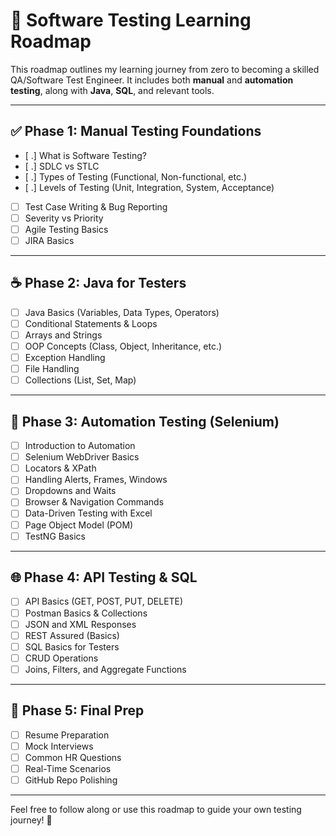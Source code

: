 # 🧭 Software Testing Learning Roadmap

This roadmap outlines my learning journey from zero to becoming a skilled QA/Software Test Engineer. It includes both **manual** and **automation testing**, along with **Java**, **SQL**, and relevant tools.

---

## ✅ Phase 1: Manual Testing Foundations

- [ .] What is Software Testing?
- [ .] SDLC vs STLC
- [ .] Types of Testing (Functional, Non-functional, etc.)
- [ .] Levels of Testing (Unit, Integration, System, Acceptance)
- [ ] Test Case Writing & Bug Reporting
- [ ] Severity vs Priority
- [ ] Agile Testing Basics
- [ ] JIRA Basics

---

## ☕ Phase 2: Java for Testers

- [ ] Java Basics (Variables, Data Types, Operators)
- [ ] Conditional Statements & Loops
- [ ] Arrays and Strings
- [ ] OOP Concepts (Class, Object, Inheritance, etc.)
- [ ] Exception Handling
- [ ] File Handling
- [ ] Collections (List, Set, Map)

---

## 🤖 Phase 3: Automation Testing (Selenium)

- [ ] Introduction to Automation
- [ ] Selenium WebDriver Basics
- [ ] Locators & XPath
- [ ] Handling Alerts, Frames, Windows
- [ ] Dropdowns and Waits
- [ ] Browser & Navigation Commands
- [ ] Data-Driven Testing with Excel
- [ ] Page Object Model (POM)
- [ ] TestNG Basics

---

## 🌐 Phase 4: API Testing & SQL

- [ ] API Basics (GET, POST, PUT, DELETE)
- [ ] Postman Basics & Collections
- [ ] JSON and XML Responses
- [ ] REST Assured (Basics)
- [ ] SQL Basics for Testers
- [ ] CRUD Operations
- [ ] Joins, Filters, and Aggregate Functions

---

## 🎯 Phase 5: Final Prep

- [ ] Resume Preparation
- [ ] Mock Interviews
- [ ] Common HR Questions
- [ ] Real-Time Scenarios
- [ ] GitHub Repo Polishing

---

Feel free to follow along or use this roadmap to guide your own testing journey! 🚀

